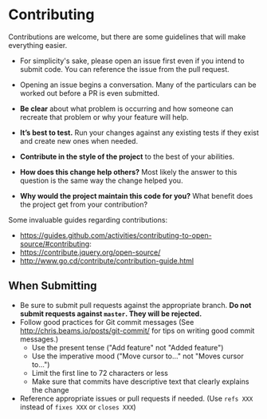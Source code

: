 # Contributing

Contributions are welcome, but there are some guidelines that will make everything easier.

* For simplicity's sake, please open an issue first even if you intend to submit code. You can reference the issue from the pull request.
* Opening an issue begins a conversation. Many of the particulars can be worked out before a PR is even submitted.

 * **Be clear** about what problem is occurring and how someone can recreate that problem or why your feature will help.
 * **It’s best to test.** Run your changes against any existing tests if they exist and create new ones when needed.
 * **Contribute in the style of the project** to the best of your abilities.
 * **How does this change help others?** Most likely the answer to this question is the same way the change helped you.
 * **Why would the project maintain this code for you?** What benefit does the project get from your contribution?


Some invaluable guides regarding contributions:

* https://guides.github.com/activities/contributing-to-open-source/#contributing:
* https://contribute.jquery.org/open-source/
* http://www.go.cd/contribute/contribution-guide.html

## When Submitting

* Be sure to submit pull requests against the appropriate branch. **Do not submit requests against `master`. They will be rejected.**
* Follow good practices for Git commit messages (See http://chris.beams.io/posts/git-commit/ for tips on writing good commit messages.)
    * Use the present tense ("Add feature" not "Added feature")
    * Use the imperative mood ("Move cursor to..." not "Moves cursor to...")
    * Limit the first line to 72 characters or less
    * Make sure that commits have descriptive text that clearly explains the change
* Reference appropriate issues or pull requests if needed. (Use `refs XXX` instead of `fixes XXX` or `closes XXX`)